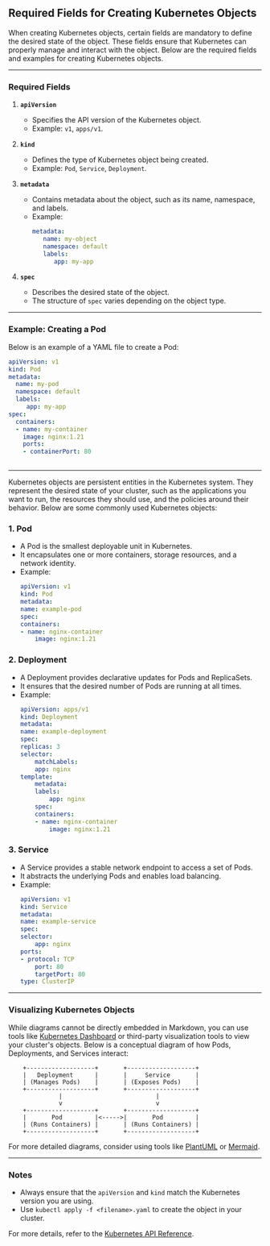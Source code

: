 ## Required Fields for Creating Kubernetes Objects

When creating Kubernetes objects, certain fields are mandatory to define the desired state of the object. These fields ensure that Kubernetes can properly manage and interact with the object. Below are the required fields and examples for creating Kubernetes objects.

---

### Required Fields

1. **`apiVersion`**
    - Specifies the API version of the Kubernetes object.
    - Example: `v1`, `apps/v1`.

2. **`kind`**
    - Defines the type of Kubernetes object being created.
    - Example: `Pod`, `Service`, `Deployment`.

3. **`metadata`**
    - Contains metadata about the object, such as its name, namespace, and labels.
    - Example:
      ```yaml
      metadata:
         name: my-object
         namespace: default
         labels:
            app: my-app
      ```

4. **`spec`**
    - Describes the desired state of the object.
    - The structure of `spec` varies depending on the object type.

---


### Example: Creating a Pod

Below is an example of a YAML file to create a Pod:

``` yaml
apiVersion: v1
kind: Pod
metadata:
  name: my-pod
  namespace: default
  labels:
     app: my-app
spec:
  containers:
  - name: my-container
    image: nginx:1.21
    ports:
    - containerPort: 80
 
```
---

Kubernetes objects are persistent entities in the Kubernetes system. They represent the desired state of your cluster,
such as the applications you want to run, the resources they should use, and the policies around their behavior. Below are some commonly used Kubernetes objects:

### 1. **Pod**
- A Pod is the smallest deployable unit in Kubernetes.
- It encapsulates one or more containers, storage resources, and a network identity.
- Example:
    ```yaml
    apiVersion: v1
    kind: Pod
    metadata:
    name: example-pod
    spec:
    containers:
    - name: nginx-container
        image: nginx:1.21
    ```

### 2. **Deployment**
- A Deployment provides declarative updates for Pods and ReplicaSets.
- It ensures that the desired number of Pods are running at all times.
- Example:
    ```yaml
    apiVersion: apps/v1
    kind: Deployment
    metadata:
    name: example-deployment
    spec:
    replicas: 3
    selector:
        matchLabels:
        app: nginx
    template:
        metadata:
        labels:
            app: nginx
        spec:
        containers:
        - name: nginx-container
            image: nginx:1.21
    ```

### 3. **Service**
- A Service provides a stable network endpoint to access a set of Pods.
- It abstracts the underlying Pods and enables load balancing.
- Example:
    ```yaml
    apiVersion: v1
    kind: Service
    metadata:
    name: example-service
    spec:
    selector:
        app: nginx
    ports:
    - protocol: TCP
        port: 80
        targetPort: 80
    type: ClusterIP
    ```

---

### Visualizing Kubernetes Objects

While diagrams cannot be directly embedded in Markdown, you can use tools like [Kubernetes Dashboard](https://kubernetes.io/docs/tasks/access-application-cluster/web-ui-dashboard/) or third-party visualization tools to view your cluster's objects. Below is a conceptual diagram of how Pods, Deployments, and Services interact:

```
    +-------------------+       +-------------------+
    |   Deployment      |       |     Service       |
    | (Manages Pods)    |       | (Exposes Pods)    |
    +-------------------+       +-------------------+
              |                          |
              v                          v
    +-------------------+       +-------------------+
    |       Pod         |<----->|       Pod         |
    | (Runs Containers) |       | (Runs Containers) |
    +-------------------+       +-------------------+
```

For more detailed diagrams, consider using tools like [PlantUML](https://plantuml.com/) or [Mermaid](https://mermaid-js.github.io/).


---

### Notes
- Always ensure that the `apiVersion` and `kind` match the Kubernetes version you are using.
- Use `kubectl apply -f <filename>.yaml` to create the object in your cluster.

For more details, refer to the [Kubernetes API Reference](https://kubernetes.io/docs/reference/kubernetes-api/).
